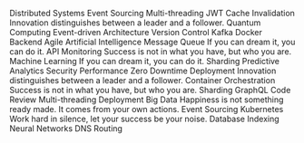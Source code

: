 Distributed Systems Event Sourcing Multi-threading JWT Cache Invalidation Innovation distinguishes between a leader and a follower. Quantum Computing Event-driven Architecture Version Control Kafka Docker Backend Agile Artificial Intelligence
Message Queue If you can dream it, you can do it. API Monitoring Success is not in what you have, but who you are. Machine Learning
If you can dream it, you can do it. Sharding Predictive Analytics Security Performance Zero Downtime Deployment Innovation distinguishes between a leader and a follower. Container Orchestration Success is not in what you have, but who you are.
Sharding GraphQL Code Review Multi-threading Deployment Big Data Happiness is not something ready made. It comes from your own actions. Event Sourcing Kubernetes Work hard in silence, let your success be your noise. Database Indexing Neural Networks DNS Routing
